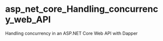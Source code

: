 # asp_net_core_Handling_concurrency_web_API
Handling concurrency in an ASP.NET Core Web API with Dapper
